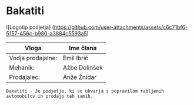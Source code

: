 # Bakatiti

![Logotip podjetja] (https://github.com/user-attachments/assets/c6c71bf6-5157-456c-b980-a3884c5593a5)


| Vloga  | Ime člana |
| ------------- | ------------- |
| Vodja prodajalne: | Emil Ibrić  |
| Mehanik:  | Ažbe Dolinšek  |
| Prodajalec:  | Anže Žnidar  |
  
<code>Bakatiti - Je podjetje, ki se ukvarja s popravilom rabljenih avtomobilov in prodajo teh samih.</code>

